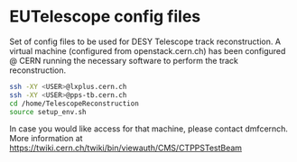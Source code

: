 # EUTelescope config files

Set of config files to be used for DESY Telescope track reconstruction. A virtual machine (configured from openstack.cern.ch) has been configured @ CERN running the necessary software to perform
the track reconstruction.

```sh
ssh -XY <USER>@lxplus.cern.ch
ssh -XY <USER>@pps-tb.cern.ch
cd /home/TelescopeReconstruction
source setup_env.sh
```
In case you would like access for that machine, please contact dmf<at>cern<dot>ch. More information at https://twiki.cern.ch/twiki/bin/viewauth/CMS/CTPPSTestBeam
